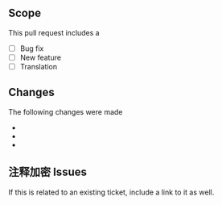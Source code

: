 ## Scope
This pull request includes a

- [ ] Bug fix
- [ ] New feature
- [ ] Translation

## Changes
The following changes were made

-
-
-

## 注释加密 Issues
If this is related to an existing ticket, include a link to it as well.